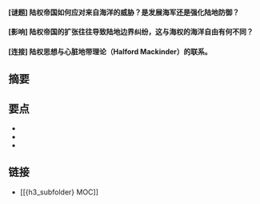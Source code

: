 #### [谜题] 陆权帝国如何应对来自海洋的威胁？是发展海军还是强化陆地防御？


#### [影响] 陆权帝国的扩张往往导致陆地边界纠纷，这与海权的海洋自由有何不同？


#### [连接] 陆权思想与心脏地带理论（Halford Mackinder）的联系。


## 摘要


## 要点

- 
- 
- 

## 链接

- [[{h3_subfolder} MOC]]
